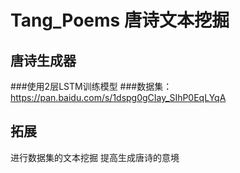 # Tang_Poems 唐诗文本挖掘
## 唐诗生成器
###使用2层LSTM训练模型
###数据集：https://pan.baidu.com/s/1dspg0gCIay_SIhP0EqLYqA
## 拓展
进行数据集的文本挖掘
提高生成唐诗的意境
